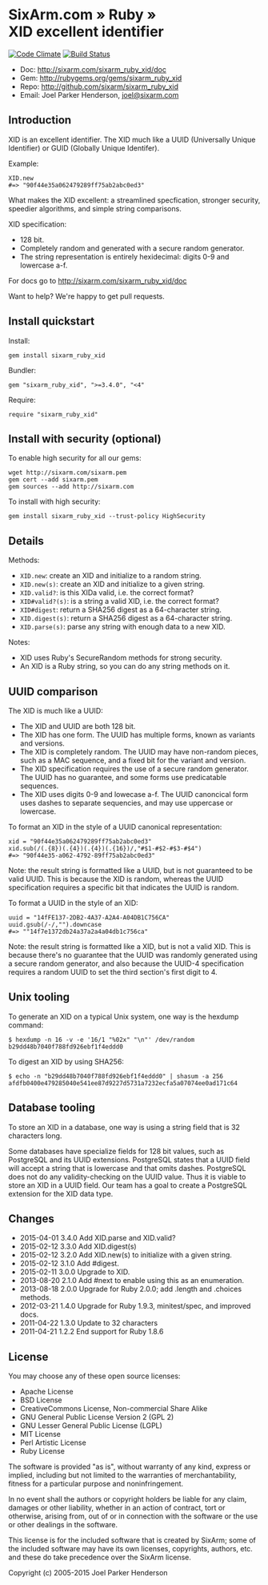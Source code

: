 # SixArm.com » Ruby » <br> XID excellent identifier

[![Code Climate](https://codeclimate.com/github/SixArm/sixarm_ruby_xid/badges/gpa.svg)](https://codeclimate.com/github/SixArm/sixarm_ruby_xid)
[![Build Status](https://travis-ci.org/SixArm/xid.png)](https://travis-ci.org/SixArm/sixarm_ruby_xid)

* Doc: <http://sixarm.com/sixarm_ruby_xid/doc>
* Gem: <http://rubygems.org/gems/sixarm_ruby_xid>
* Repo: <http://github.com/sixarm/sixarm_ruby_xid>
* Email: Joel Parker Henderson, <joel@sixarm.com>


## Introduction

XID is an excellent identifier. The XID much like a UUID (Universally Unique Identifier) or GUID (Globally Unique Identifer).

Example:

    XID.new
    #=> "90f44e35a062479289ff75ab2abc0ed3"

What makes the XID excellent: a streamlined specfication, stronger security, speedier algorithms, and simple string comparisons.

XID specification:

  * 128 bit.
  * Completely random and generated with a secure random generator.
  * The string representation is entirely hexidecimal: digits 0-9 and lowercase a-f.

For docs go to <http://sixarm.com/sixarm_ruby_xid/doc>

Want to help? We're happy to get pull requests.


## Install quickstart

Install:

    gem install sixarm_ruby_xid

Bundler:

    gem "sixarm_ruby_xid", ">=3.4.0", "<4"

Require:

    require "sixarm_ruby_xid"


## Install with security (optional)

To enable high security for all our gems:

    wget http://sixarm.com/sixarm.pem
    gem cert --add sixarm.pem
    gem sources --add http://sixarm.com

To install with high security:

    gem install sixarm_ruby_xid --trust-policy HighSecurity


## Details

Methods:

  * `XID.new`: create an XID and initialize to a random string.
  * `XID.new(s)`: create an XID and initialize to a given string.
  * `XID.valid?`: is this XIDa valid, i.e. the correct format?
  * `XID#valid?(s)`: is a string a valid XID, i.e. the correct format?
  * `XID#digest`: return a SHA256 digest as a 64-character string.
  * `XID.digest(s)`: return a SHA256 digest as a 64-character string.
  * `XID.parse(s)`: parse any string with enough data to a new XID.

Notes:

  * XID uses Ruby's SecureRandom methods for strong security.
  * An XID is a Ruby string, so you can do any string methods on it.


## UUID comparison

The XID is much like a UUID:

  * The XID and UUID are both 128 bit.
  * The XID has one form. The UUID has multiple forms, known as variants and versions.
  * The XID is completely random. The UUID may have non-random pieces, such as a MAC sequence, and a fixed bit for the variant and version.
  * The XID specification requires the use of a secure random generator. The UUID has no guarantee, and some forms use predicatable sequences.
  * The XID uses digits 0-9 and lowecase a-f. The UUID canoncical form uses dashes to separate sequencies, and may use uppercase or lowercase.

To format an XID in the style of a UUID canonical representation:

    xid = "90f44e35a062479289ff75ab2abc0ed3"
    xid.sub(/(.{8})(.{4})(.{4})(.{16})/,"#$1-#$2-#$3-#$4")
    #=> "90f44e35-a062-4792-89ff75ab2abc0ed3"

Note: the result string is formatted like a UUID, but is not guaranteed to be valid UUID. This is because the XID is random, whereas the UUID specification requires a specific bit that indicates the UUID is random.

To format a UUID in the style of an XID:

    uuid = "14fFE137-2DB2-4A37-A2A4-A04DB1C756CA"
    uuid.gsub(/-/,"").downcase
    #=> ""14f7e1372db24a37a2a4a04db1c756ca"

Note: the result string is formatted like a XID, but is not a valid XID. This is because there's no guarantee that the UUID was randomly generated using a secure random generator, and also because the UUID-4 specification requires a random UUID to set the third section's first digit to 4.


## Unix tooling

To generate an XID on a typical Unix system, one way is the hexdump command:

    $ hexdump -n 16 -v -e '16/1 "%02x" "\n"' /dev/random
    b29dd48b7040f788fd926ebf1f4eddd0

To digest an XID by using SHA256:

    $ echo -n "b29dd48b7040f788fd926ebf1f4eddd0" | shasum -a 256
    afdfb0400e479285040e541ee87d9227d5731a7232ecfa5a07074ee0ad171c64


## Database tooling

To store an XID in a database, one way is using a string field that is 32 characters long.

Some databases have specialize fields for 128 bit values, such as PostgreSQL and its UUID extensions. PostgreSQL states that a UUID field will accept a string that is lowercase and that omits dashes. PostgreSQL does not do any validity-checking on the UUID value. Thus it is viable to store an XID in a UUID field. Our team has a goal to create a PostgreSQL extension for the XID data type.


## Changes

* 2015-04-01 3.4.0 Add XID.parse and XID.valid?
* 2015-02-12 3.3.0 Add XID.digest(s)
* 2015-02-12 3.2.0 Add XID.new(s) to initialize with a given string.
* 2015-02-12 3.1.0 Add #digest.
* 2015-02-11 3.0.0 Upgrade to XID.
* 2013-08-20 2.1.0 Add #next to enable using this as an enumeration.
* 2013-08-18 2.0.0 Upgrade for Ruby 2.0.0; add .length and .choices methods.
* 2012-03-21 1.4.0 Upgrade for Ruby 1.9.3, minitest/spec, and improved docs.
* 2011-04-22 1.3.0 Update to 32 characters
* 2011-04-21 1.2.2 End support for Ruby 1.8.6


## License

You may choose any of these open source licenses:

  * Apache License
  * BSD License
  * CreativeCommons License, Non-commercial Share Alike
  * GNU General Public License Version 2 (GPL 2)
  * GNU Lesser General Public License (LGPL)
  * MIT License
  * Perl Artistic License
  * Ruby License

The software is provided "as is", without warranty of any kind,
express or implied, including but not limited to the warranties of
merchantability, fitness for a particular purpose and noninfringement.

In no event shall the authors or copyright holders be liable for any
claim, damages or other liability, whether in an action of contract,
tort or otherwise, arising from, out of or in connection with the
software or the use or other dealings in the software.

This license is for the included software that is created by SixArm;
some of the included software may have its own licenses, copyrights,
authors, etc. and these do take precedence over the SixArm license.

Copyright (c) 2005-2015 Joel Parker Henderson
